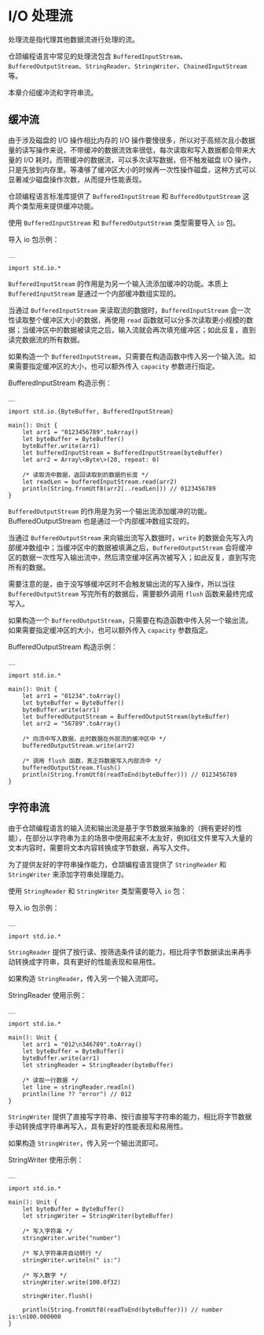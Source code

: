 
# I/O 处理流

处理流是指代理其他数据流进行处理的流。

仓颉编程语言中常见的处理流包含 `BufferedInputStream`、`BufferedOutputStream`、`StringReader`、`StringWriter`、`ChainedInputStream` 等。

本章介绍缓冲流和字符串流。

## 缓冲流

由于涉及磁盘的 I/O 操作相比内存的 I/O 操作要慢很多，所以对于高频次且小数据量的读写操作来说，不带缓冲的数据流效率很低，每次读取和写入数据都会带来大量的 I/O 耗时。而带缓冲的数据流，可以多次读写数据，但不触发磁盘 I/O 操作，只是先放到内存里。等凑够了缓冲区大小的时候再一次性操作磁盘，这种方式可以显著减少磁盘操作次数，从而提升性能表现。

仓颉编程语言标准库提供了 `BufferedInputStream` 和 `BufferedOutputStream` 这两个类型用来提供缓冲功能。

使用 `BufferedInputStream` 和 `BufferedOutputStream` 类型需要导入 `io` 包。

导入 io 包示例：
    
    __
    
    import std.io.*
    
`BufferedInputStream` 的作用是为另一个输入流添加缓冲的功能。本质上 `BufferedInputStream` 是通过一个内部缓冲数组实现的。

当通过 `BufferedInputStream` 来读取流的数据时，`BufferedInputStream` 会一次性读取整个缓冲区大小的数据，再使用 `read` 函数就可以分多次读取更小规模的数据；当缓冲区中的数据被读完之后，输入流就会再次填充缓冲区；如此反复，直到读完数据流的所有数据。

如果构造一个 `BufferedInputStream`，只需要在构造函数中传入另一个输入流。如果需要指定缓冲区的大小，也可以额外传入 `capacity` 参数进行指定。

BufferedInputStream 构造示例：
    
    __
    
    import std.io.{ByteBuffer, BufferedInputStream}
    
    main(): Unit {
        let arr1 = "0123456789".toArray()
        let byteBuffer = ByteBuffer()
        byteBuffer.write(arr1)
        let bufferedInputStream = BufferedInputStream(byteBuffer)
        let arr2 = Array\<Byte\>(20, repeat: 0)
    
        /* 读取流中数据，返回读取到的数据的长度 */
        let readLen = bufferedInputStream.read(arr2)
        println(String.fromUtf8(arr2[..readLen])) // 0123456789
    }
    
`BufferedOutputStream` 的作用是为另一个输出流添加缓冲的功能。BufferedOutputStream 也是通过一个内部缓冲数组实现的。

当通过 `BufferedOutputStream` 来向输出流写入数据时，`write` 的数据会先写入内部缓冲数组中；当缓冲区中的数据被填满之后，`BufferedOutputStream` 会将缓冲区的数据一次性写入输出流中，然后清空缓冲区再次被写入；如此反复，直到写完所有的数据。

需要注意的是，由于没写够缓冲区时不会触发输出流的写入操作，所以当往 `BufferedOutputStream` 写完所有的数据后，需要额外调用 `flush` 函数来最终完成写入。

如果构造一个 `BufferedOutputStream`，只需要在构造函数中传入另一个输出流。如果需要指定缓冲区的大小，也可以额外传入 `capacity` 参数指定。

BufferedOutputStream 构造示例：
    
    __
    
    import std.io.*
    
    main(): Unit {
        let arr1 = "01234".toArray()
        let byteBuffer = ByteBuffer()
        byteBuffer.write(arr1)
        let bufferedOutputStream = BufferedOutputStream(byteBuffer)
        let arr2 = "56789".toArray()
    
        /* 向流中写入数据，此时数据在外部流的缓冲区中 */
        bufferedOutputStream.write(arr2)
    
        /* 调用 flush 函数，真正将数据写入内部流中 */
        bufferedOutputStream.flush()
        println(String.fromUtf8(readToEnd(byteBuffer))) // 0123456789
    }
    
## 字符串流

由于仓颉编程语言的输入流和输出流是基于字节数据来抽象的（拥有更好的性能），在部分以字符串为主的场景中使用起来不太友好，例如往文件里写入大量的文本内容时，需要将文本内容转换成字节数据，再写入文件。

为了提供友好的字符串操作能力，仓颉编程语言提供了 `StringReader` 和 `StringWriter` 来添加字符串处理能力。

使用 `StringReader` 和 `StringWriter` 类型需要导入 `io` 包：

导入 io 包示例：
    
    __
    
    import std.io.*
    
`StringReader` 提供了按行读、按筛选条件读的能力，相比将字节数据读出来再手动转换成字符串，具有更好的性能表现和易用性。

如果构造 `StringReader`，传入另一个输入流即可。

StringReader 使用示例：
    
    __
    
    import std.io.*
    
    main(): Unit {
        let arr1 = "012\n346789".toArray()
        let byteBuffer = ByteBuffer()
        byteBuffer.write(arr1)
        let stringReader = StringReader(byteBuffer)
    
        /* 读取一行数据 */
        let line = stringReader.readln()
        println(line ?? "error") // 012
    }
    
`StringWriter` 提供了直接写字符串、按行直接写字符串的能力，相比将字节数据手动转换成字符串再写入，具有更好的性能表现和易用性。

如果构造 `StringWriter`，传入另一个输出流即可。

StringWriter 使用示例：
    
    __
    
    import std.io.*
    
    main(): Unit {
        let byteBuffer = ByteBuffer()
        let stringWriter = StringWriter(byteBuffer)
    
        /* 写入字符串 */
        stringWriter.write("number")
    
        /* 写入字符串并自动转行 */
        stringWriter.writeln(" is:")
    
        /* 写入数字 */
        stringWriter.write(100.0f32)
    
        stringWriter.flush()
    
        println(String.fromUtf8(readToEnd(byteBuffer))) // number is:\n100.000000
    }